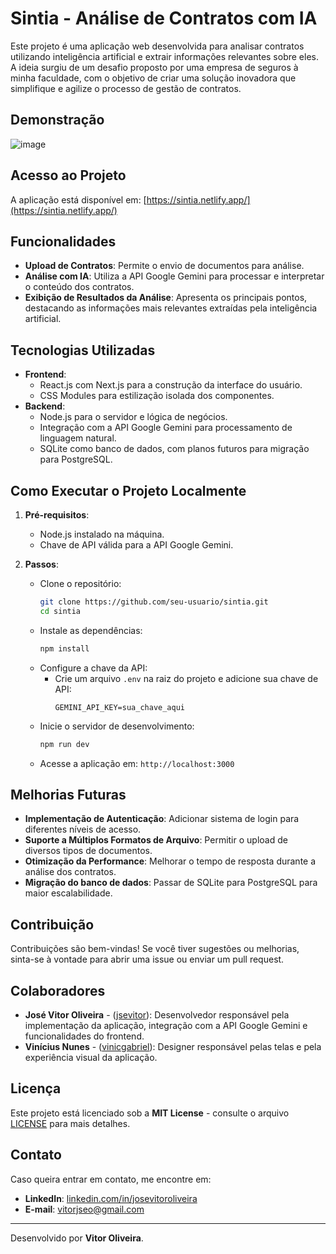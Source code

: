 # Sintia - Análise de Contratos com IA

Este projeto é uma aplicação web desenvolvida para analisar contratos utilizando inteligência artificial e extrair informações relevantes sobre eles. A ideia surgiu de um desafio proposto por uma empresa de seguros à minha faculdade, com o objetivo de criar uma solução inovadora que simplifique e agilize o processo de gestão de contratos.

## Demonstração

![image](https://github.com/user-attachments/assets/d2213428-4d45-4ba9-879e-6f0c97c3529e)

## Acesso ao Projeto

A aplicação está disponível em: [https://sintia.netlify.app/](https://sintia.netlify.app/)

## Funcionalidades

- **Upload de Contratos**: Permite o envio de documentos para análise.
- **Análise com IA**: Utiliza a API Google Gemini para processar e interpretar o conteúdo dos contratos.
- **Exibição de Resultados da Análise**: Apresenta os principais pontos, destacando as informações mais relevantes extraídas pela inteligência artificial.

## Tecnologias Utilizadas

- **Frontend**:
  - React.js com Next.js para a construção da interface do usuário.
  - CSS Modules para estilização isolada dos componentes.
- **Backend**:
  - Node.js para o servidor e lógica de negócios.
  - Integração com a API Google Gemini para processamento de linguagem natural.
  - SQLite como banco de dados, com planos futuros para migração para PostgreSQL.

## Como Executar o Projeto Localmente

1. **Pré-requisitos**:
   - Node.js instalado na máquina.
   - Chave de API válida para a API Google Gemini.

2. **Passos**:
   - Clone o repositório:
     ```bash
     git clone https://github.com/seu-usuario/sintia.git
     cd sintia
     ```
   - Instale as dependências:
     ```bash
     npm install
     ```
   - Configure a chave da API:
     - Crie um arquivo `.env` na raiz do projeto e adicione sua chave de API:
       ```
       GEMINI_API_KEY=sua_chave_aqui
       ```
   - Inicie o servidor de desenvolvimento:
     ```bash
     npm run dev
     ```
   - Acesse a aplicação em: `http://localhost:3000`

## Melhorias Futuras

- **Implementação de Autenticação**: Adicionar sistema de login para diferentes níveis de acesso.
- **Suporte a Múltiplos Formatos de Arquivo**: Permitir o upload de diversos tipos de documentos.
- **Otimização da Performance**: Melhorar o tempo de resposta durante a análise dos contratos.
- **Migração do banco de dados**: Passar de SQLite para PostgreSQL para maior escalabilidade.

## Contribuição

Contribuições são bem-vindas! Se você tiver sugestões ou melhorias, sinta-se à vontade para abrir uma issue ou enviar um pull request.

## Colaboradores

  - **José Vitor Oliveira** - ([jsevitor](https://github.com/jsevitor)): Desenvolvedor responsável pela implementação da aplicação, integração com a API Google Gemini e funcionalidades do frontend.
  - **Vinícius Nunes** - ([vinicgabriel](https://github.com/vinicgabriel)): Designer responsável pelas telas e pela experiência visual da aplicação.

## Licença

Este projeto está licenciado sob a **MIT License** - consulte o arquivo [LICENSE](LICENSE) para mais detalhes.

## Contato

Caso queira entrar em contato, me encontre em:

- **LinkedIn**: [linkedin.com/in/josevitoroliveira](https://linkedin.com/in/josevitoroliveira)
- **E-mail**: [vitorjseo@gmail.com](mailto:vitorjseo@gmail.com)

---
Desenvolvido por **Vitor Oliveira**.

